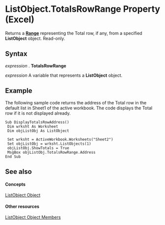 
# ListObject.TotalsRowRange Property (Excel)

 Returns a **[Range](b8207778-0dcc-4570-1234-f130532cc8cd.md)** representing the Total row, if any, from a specified **ListObject** object. Read-only.


## Syntax

 _expression_ . **TotalsRowRange**

 _expression_ A variable that represents a **ListObject** object.


## Example

The following sample code returns the address of the Total row in the default list in Sheet1 of the active workbook. The code displays the Total row if it is not displayed already.


```
Sub DisplayTotalsRowAddress() 
 Dim wrksht As Worksheet 
 Dim objListObj As ListObject 
 
 Set wrksht = ActiveWorkbook.Worksheets("Sheet2") 
 Set objListObj = wrksht.ListObjects(1) 
 objListObj.ShowTotals = True 
 MsgBox objListObj.TotalsRowRange.Address 
End Sub
```


## See also


#### Concepts


[ListObject Object](46de6c4f-8ce0-0c7d-da59-6e52f5eab612.md)
#### Other resources


[ListObject Object Members](d34f895c-cf60-f644-866b-7b757716e7a6.md)
